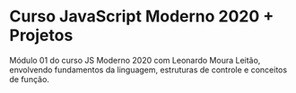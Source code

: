 # Curso JavaScript Moderno 2020 + Projetos

Módulo 01 do curso JS Moderno 2020 com Leonardo Moura Leitão, envolvendo fundamentos da linguagem, estruturas de controle e conceitos de função.

